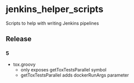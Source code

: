 # jenkins_helper_scripts
Scripts to help with writing Jenkins pipelines

## Release

### 5
* tox.groovy
  * only exposes getToxTestsParallel symbol
  * getToxTestsParallel adds dockerRunArgs parameter

